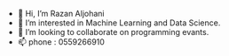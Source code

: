 - 👋 Hi, I’m Razan Aljohani 
- 👀 I’m interested in Machine Learning and Data Science. 
- 💞️ I’m looking to collaborate on programming evants.
- 📫 phone : 0559266910

<!---
razanmaljuhani/razanmaljuhani is a ✨ special ✨ repository because its `README.md` (this file) appears on your GitHub profile.
You can click the Preview link to take a look at your changes.
--->
